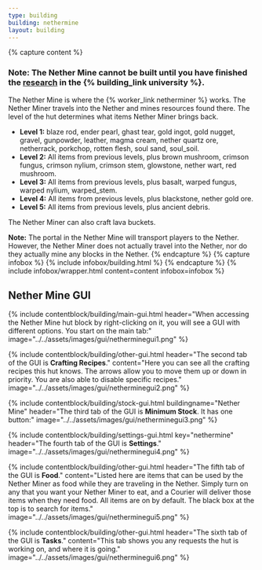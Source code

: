 ```yaml
---
type: building
building: nethermine
layout: building
---
```

{% capture content %}
### Note: The Nether Mine cannot be built until you have finished the [research](../../source/systems/research) in the {% building_link university %}.

The Nether Mine is where the {% worker_link netherminer %} works. The Nether Miner travels into the Nether and mines resources found there.  The level of the hut determines what items Nether Miner brings back.

- <strong>Level 1:</strong>  blaze rod, ender pearl, ghast tear, gold ingot, gold nugget, gravel, gunpowder, leather, magma cream, nether quartz ore, netherrack, porkchop, rotten flesh, soul sand, soul_soil.
- <strong>Level 2:</strong>  All items from previous levels, plus brown mushroom, crimson fungus, crimson nylium, crimson stem, glowstone, nether wart, red mushroom.
- <strong>Level 3:</strong>  All items from previous levels, plus basalt, warped fungus, warped nylium, warped_stem.
- <strong>Level 4:</strong>  All items from previous levels, plus blackstone, nether gold ore.
- <strong>Level 5:</strong>  All items from previous levels, plus ancient debris.

The Nether Miner can also craft lava buckets.

**Note:** The portal in the Nether Mine will transport players to the Nether.  However, the Nether Miner does not actually travel into the Nether, nor do they actually mine any blocks in the Nether.
{% endcapture %}
{% capture infobox %}
{% include infobox/building.html %}
{% endcapture %}
{% include infobox/wrapper.html content=content infobox=infobox %}

## Nether Mine GUI

{% include contentblock/building/main-gui.html header="When accessing the Nether Mine hut block by right-clicking on it, you will see a GUI with different options. You start on the main tab:" image="../../assets/images/gui/netherminegui1.png" %}

{% include contentblock/building/other-gui.html header="The second tab of the GUI is <strong>Crafting Recipes</strong>." content="Here you can see all the crafting recipes this hut knows.  The arrows allow you to move them up or down in priority.  You are also able to disable specific recipes." image="../../assets/images/gui/netherminegui2.png" %}

{% include contentblock/building/stock-gui.html buildingname="Nether Mine" header="The third tab of the GUI is <strong>Minimum Stock</strong>. It has one button:" image="../../assets/images/gui/netherminegui3.png" %}

{% include contentblock/building/settings-gui.html key="nethermine" header="The fourth tab of the GUI is <strong>Settings</strong>." image="../../assets/images/gui/netherminegui4.png" %}

{% include contentblock/building/other-gui.html header="The fifth tab of the GUI is <strong>Food</strong>." content="Listed here are items that can be used by the Nether Miner as food while they are traveling in the Nether. Simply turn on any that you want your Nether Miner to eat, and a Courier will deliver those items when they need food.  All items are on by default.  The black box at the top is to search for items." image="../../assets/images/gui/netherminegui5.png" %}

{% include contentblock/building/other-gui.html header="The sixth tab of the GUI is <strong>Tasks</strong>." content="This tab shows you any requests the hut is working on, and where it is going." image="../../assets/images/gui/netherminegui6.png" %}